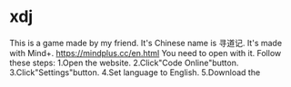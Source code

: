 # xdj
This is a game made by my friend.
It's Chinese name is 寻道记.
It's made with Mind+.
https://mindplus.cc/en.html
You need to open with it.
Follow these steps:
1.Open the website.
2.Click"Code Online"button.
3.Click"Settings"button.
4.Set language to English.
5.Download the 
